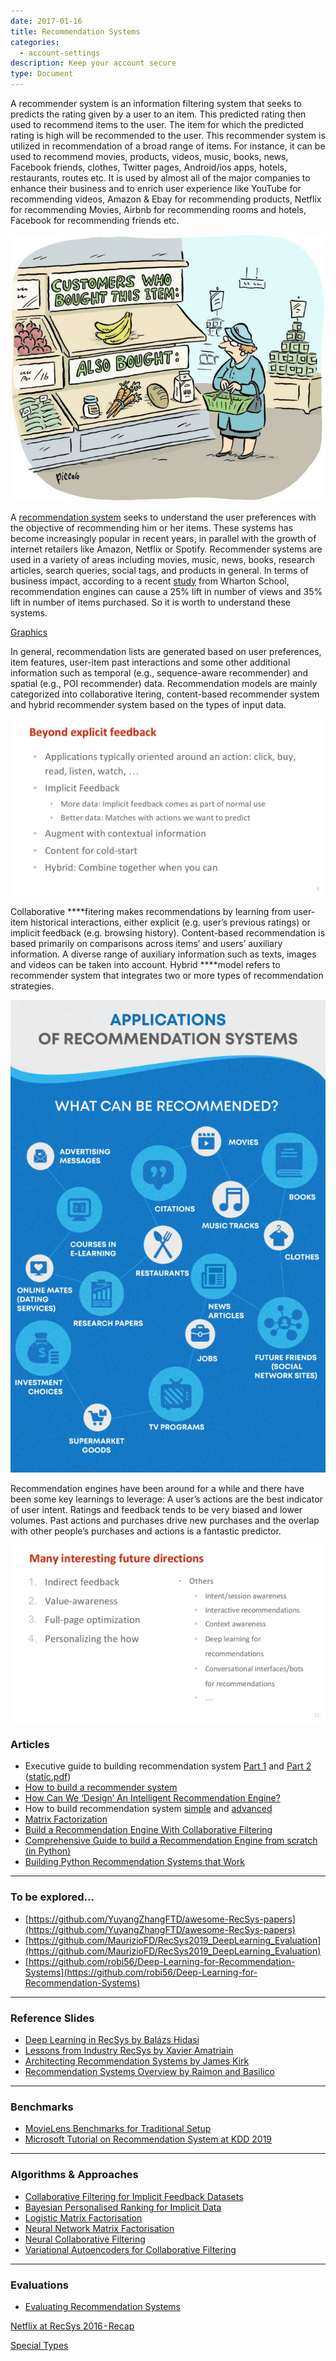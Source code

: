 ```yaml
---
date: 2017-01-16
title: Recommendation Systems
categories:
  - account-settings
description: Keep your account secure
type: Document
---
```


A recommender system is an information filtering system that seeks to predicts the rating given by a user to an item. This predicted rating then used to recommend items to the user. The item for which the predicted rating is high will be recommended to the user. This recommender system is utilized in recommendation of a broad range of items. For instance, it can be used to recommend movies, products, videos, music, books, news, Facebook friends, clothes, Twitter pages, Android/ios apps, hotels, restaurants, routes etc. It is used by almost all of the major companies to enhance their business and to enrich user experience like YouTube for recommending videos, Amazon & Ebay for recommending products, Netflix for recommending Movies, Airbnb for recommending rooms and hotels, Facebook for recommending friends etc.

![images/Untitled.png](images/Untitled.png)

A [recommendation system](https://en.wikipedia.org/wiki/Recommender_system) seeks to understand the user preferences with the objective of recommending him or her items. These systems has become increasingly popular in recent years, in parallel with the growth of internet retailers like Amazon, Netflix or Spotify. Recommender systems are used in a variety of areas including movies, music, news, books, research articles, search queries, social tags, and products in general. In terms of business impact, according to a recent [study](http://citeseerx.ist.psu.edu/viewdoc/download?doi=10.1.1.895.3477&rep=rep1&type=pdf) from Wharton School, recommendation engines can cause a 25% lift in number of views and 35% lift in number of items purchased. So it is worth to understand these systems.

[Graphics](https://www.notion.so/Graphics-f8ce1c4c3ff6479bb96df0a19de5fb5e)

In general, recommendation lists are generated based on user preferences, item features, user-item past interactions and some other additional information such as temporal (e.g., sequence-aware recommender) and spatial (e.g., POI recommender) data. Recommendation models are mainly categorized into collaborative ltering, content-based recommender system and hybrid recommender system based on the types of input data.

![images/Untitled%201.png](images/Untitled%201.png)

Collaborative ****fitering makes recommendations by learning from user-item historical interactions, either explicit (e.g. user’s previous ratings) or implicit feedback (e.g. browsing history). Content-based recommendation is based primarily on comparisons across items’ and users’ auxiliary information. A diverse range of auxiliary information such as texts, images and videos can be taken into account. Hybrid ****model refers to recommender system that integrates two or more types of recommendation strategies.

![images/image_(11).png](images/image_(11).png)

Recommendation engines have been around for a while and there have been some key learnings to leverage: A user’s actions are the best indicator of user intent. Ratings and feedback tends to be very biased and lower volumes. Past actions and purchases drive new purchases and the overlap with other people’s purchases and actions is a fantastic predictor.

![images/Untitled%202.png](images/Untitled%202.png)

### Articles

- Executive guide to building recommendation system [Part 1](https://jameskle.com/writes/rec-sys-part-1) and [Part 2](https://jameskle.com/writes/rec-sys-part-2) ([static.pdf](https://knowledge-tree.quip.com/-/blob/HbEAAAEuHVf/sVSHQIxrhdHCQmkrhLBiXw?name=static.pdf))
- [How to build a recommender system](https://neoteric.eu/blog/how-to-build-a-recommender-system/)
- [How Can We ‘Design’ An Intelligent Recommendation Engine?](https://app.getpocket.com/read/2445915387)
- How to build recommendation system [simple](https://towardsdatascience.com/how-to-build-a-recommendation-engine-quick-and-simple-aec8c71a823e) and [advanced](https://towardsdatascience.com/advanced-use-cases-for-recommendation-engines-4a420b14ab4e)
- [Matrix Factorization](http://www.quuxlabs.com/blog/2010/09/matrix-factorization-a-simple-tutorial-and-implementation-in-python/)
- [Build a Recommendation Engine With Collaborative Filtering](https://app.getpocket.com/read/2640328447)
- [Comprehensive Guide to build a Recommendation Engine from scratch (in Python)](https://app.getpocket.com/read/2232421080)
- [Building Python Recommendation Systems that Work](https://blog.mirumee.com/building-python-recommendation-systems-that-work-8d8d218c1464)

---

### To be explored...

- [https://github.com/YuyangZhangFTD/awesome-RecSys-papers](https://github.com/YuyangZhangFTD/awesome-RecSys-papers)
- [https://github.com/MaurizioFD/RecSys2019_DeepLearning_Evaluation](https://github.com/MaurizioFD/RecSys2019_DeepLearning_Evaluation)
- [https://github.com/robi56/Deep-Learning-for-Recommendation-Systems](https://github.com/robi56/Deep-Learning-for-Recommendation-Systems)

---

### **Reference Slides**

- [Deep Learning in RecSys by Balázs Hidasi](http://pro.unibz.it/projects/schoolrecsys17/DeepLearning.pdf)
- [Lessons from Industry RecSys by Xavier Amatriain](http://pro.unibz.it/projects/schoolrecsys17/RecsysSummerSchool-XavierAmatriain.pdf)
- [Architecting Recommendation Systems by James Kirk](https://www.slideshare.net/JamesKirk58/boston-ml-architecting-recommender-systems)
- [Recommendation Systems Overview by Raimon and Basilico](http://nn4ir.com/ecir2018/slides/08_RecommenderSystems.pdf)

---

### **Benchmarks**

- [MovieLens Benchmarks for Traditional Setup](https://github.com/microsoft/recommenders/blob/master/benchmarks/movielens.ipynb)
- [Microsoft Tutorial on Recommendation System at KDD 2019](https://github.com/microsoft/recommenders)

---

### **Algorithms & Approaches**

- [Collaborative Filtering for Implicit Feedback Datasets](http://yifanhu.net/PUB/cf.pdf)
- [Bayesian Personalised Ranking for Implicit Data](https://arxiv.org/pdf/1205.2618)
- [Logistic Matrix Factorisation](https://web.stanford.edu/~rezab/nips2014workshop/submits/logmat.pdf)
- [Neural Network Matrix Factorisation](https://arxiv.org/abs/1511.06443)
- [Neural Collaborative Filtering](https://arxiv.org/abs/1708.05031)
- [Variational Autoencoders for Collaborative Filtering](https://arxiv.org/abs/1802.05814)

---

### **Evaluations**

- [Evaluating Recommendation Systems](https://www.microsoft.com/en-us/research/wp-content/uploads/2016/02/EvaluationMetrics.TR_.pdf)

[Netflix at RecSys 2016 - Recap](https://netflixtechblog.com/netflix-at-recsys-2016-recap-e32d50d22ecb)

[](http://courses.ischool.berkeley.edu/i290-dm/s11/SECURE/a1-koren.pdf)

[Special Types](https://www.notion.so/c59b6d832f5240c2acb3acaa4487d14b)